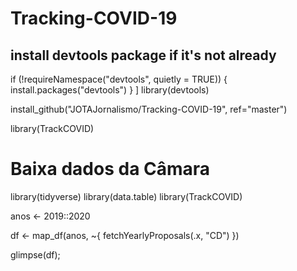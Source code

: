 # Tracking-COVID-19


## install devtools package if it's not already
if (!requireNamespace("devtools", quietly = TRUE)) {
  install.packages("devtools")
}
]
library(devtools)


install_github("JOTAJornalismo/Tracking-COVID-19", ref="master")


library(TrackCOVID)




# Baixa dados da Câmara
library(tidyverse)
library(data.table)
library(TrackCOVID)


anos <- 2019::2020


df <- map_df(anos, ~{
                           fetchYearlyProposals(.x, "CD")
                           })

glimpse(df);